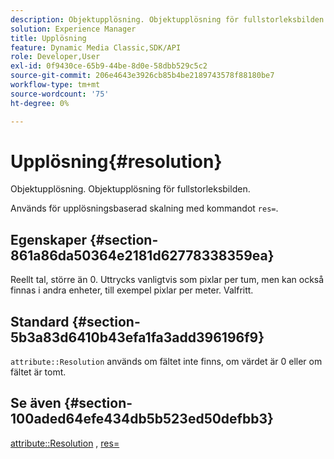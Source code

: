 ```yaml
---
description: Objektupplösning. Objektupplösning för fullstorleksbilden.
solution: Experience Manager
title: Upplösning
feature: Dynamic Media Classic,SDK/API
role: Developer,User
exl-id: 0f9430ce-65b9-44be-8d0e-58dbb529c5c2
source-git-commit: 206e4643e3926cb85b4be2189743578f88180be7
workflow-type: tm+mt
source-wordcount: '75'
ht-degree: 0%

---
```


# Upplösning{#resolution}

Objektupplösning. Objektupplösning för fullstorleksbilden.

Används för upplösningsbaserad skalning med kommandot `res=`.

## Egenskaper {#section-861a86da50364e2181d62778338359ea}

Reellt tal, större än 0. Uttrycks vanligtvis som pixlar per tum, men kan också finnas i andra enheter, till exempel pixlar per meter. Valfritt.

## Standard {#section-5b3a83d6410b43efa1fa3add396196f9}

`attribute::Resolution` används om fältet inte finns, om värdet är 0 eller om fältet är tomt.

## Se även {#section-100aded64efe434db5b523ed50defbb3}

[attribute::Resolution](../../../../../../is-api/image-catalog/image-serving-api-ref/c-image-catalog-reference/c-attributes-reference/r-resolution.md#reference-2c066a2cc9b04b4ea0c8ae9476e853b4) , [res=](../../../../../../is-api/http-ref/image-serving-api-ref/c-http-protocol-reference/c-command-reference/r-res.md#reference-3d6fe416801148dea0f786f2b5169e55)
